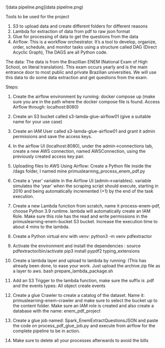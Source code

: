 ![data pipeline.png](data pipeline.png)


Tools to be used for the project

1. S3 to upload data and create different folders for different reasons
2. Lambda for extraction of data from pdf to raw json format
3. Glue for processing of data to get the questions from the data
4. Airflow: This is a workflow orchestrator. It’s a tool to develop, organize, order, schedule, and monitor tasks using a structure called DAG (Direct Acyclic Graph), The DAGS are all Python code.

The data: The data is from the Brazillian ENEM (National Exam of High School, on literal translation). This exam occurs yearly and is the main entrance door to most public and private Brazilian universities. We will use this data to do some data extraction and get questions from the exam.

Steps:

1. Create the airflow environment by running: docker compose up  (make sure you are in the path where the docker compose file is found. Access Airflow through: localhost:8080)
2. Create an S3 bucket called s3-lamda-glue-airflow01 (give a suitable name for your use case)
3. Create an IAM User called s3-lamda-glue-airflow01 and grant it admin permissions and save the access keys.
4. In the airflow UI (localhost:8080), under the admin->connections tab, create a new AWS connection, named AWSConnection, using the previously created access key pair.
5. Uploading files to AWS Using Airflow: Create a Python file inside the /dags folder, I named mine primuslearning_process_enem_pdf.py
6. Create a ‘year’ variable in the Airflow UI (admin->variables). variable simulates the ‘year’ when the scraping script should execute, starting in 2010 and being automatically incremented (+1) by the end of the task execution.
7. Create a new Lambda function from scratch, name it process-enem-pdf, choose Python 3.9 runtime. lambda will automatically create an IAM Role. Make sure this role has the read and write permissions in the primuslearning-enem-bucket S3 bucket. Increase the execution time to about 4 mins to the lambda.
8. Create a Python virtual env with venv: python3 -m venv pdfextractor
9. Activate the environment and install the dependencies : 
        source pdfextractor/bin/activate
        pip3 install pypdf2 typing_extensions

10. Create a lambda layer and upload to lambda by running: (This has already been done, to ease your work. Just upload the archive.zip file as a layer to aws. bash prepare_lambda_package.sh
11. Add an S3 Trigger to the lambda function, make sure the suffix is .pdf and the events types: All object create events
12. Create a glue Crawler to create a catalog of the dataset. Name it: primuslearning-enem-crawler and make sure to select the bucket up to the content folder. Make sure an IAM role is created and also create a database with the name: enem_pdf_project
13. Create a glue job named: Spark_EnemExtractQuestionsJSON  and paste the code on process_pdf_glue_job.py and execute from airflow for the complete pipeline to be in action.
14. Make sure to delete all your processes afterwards to avoid the bills
